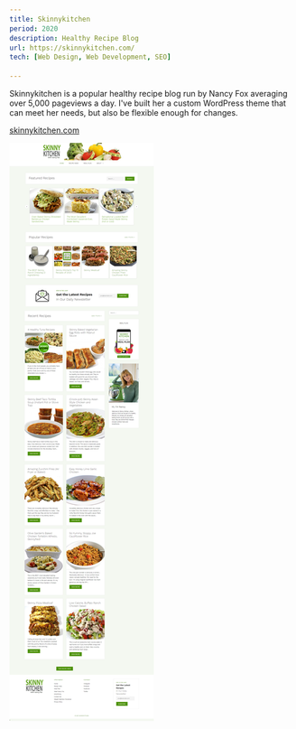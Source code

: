 ```yaml
---
title: Skinnykitchen
period: 2020
description: Healthy Recipe Blog
url: https://skinnykitchen.com/
tech: [Web Design, Web Development, SEO]

---
```


Skinnykitchen is a popular healthy recipe blog run by Nancy Fox averaging over 5,000 pageviews a day. I've built her a custom WordPress theme that can meet her needs, but also be flexible enough for changes.

[skinnykitchen.com](https://skinnykitchen.com)

<div class="image-grid">

![Skinnykitchen Desktop](./skinnykitchen-scrot.png)

</div>